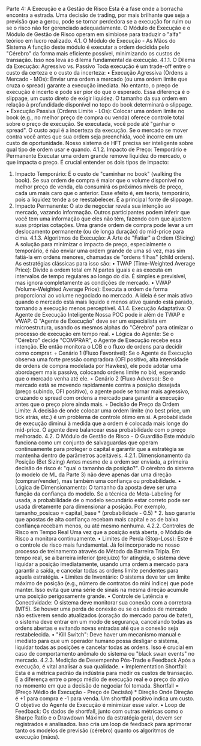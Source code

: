 Parte 4: A Execução e a Gestão de Risco
Esta é a fase onde a borracha encontra a estrada. Uma decisão de trading, por mais brilhante que seja a previsão que a gerou, pode se tornar perdedora se a execução for ruim ou se o risco não for gerenciado adequadamente. O Módulo de Execução e o Módulo de Gestão de Risco operam em simbiose para traduzir o "alfa" teórico em lucro realizado.
4.1. O Módulo de Execução - As Mãos do Sistema
A função deste módulo é executar a ordem decidida pelo "Cérebro" da forma mais eficiente possível, minimizando os custos de transação. Isso nos leva ao dilema fundamental da execução.
4.1.1. O Dilema da Execução: Agressivo vs. Passivo
Toda execução é um trade-off entre o custo da certeza e o custo da incerteza:
• Execução Agressiva (Ordens a Mercado - MOs): Enviar uma ordem a mercado (ou uma ordem limite que cruza o spread) garante a execução imediata. No entanto, o preço de execução é incerto e pode ser pior do que o esperado. Essa diferença é o slippage, um custo direto de exigir liquidez. O tamanho da sua ordem em relação à profundidade disponível no topo do book determinará o slippage.
• Execução Passiva (Ordens Limite - LOs): Colocar uma ordem limite no book (e.g., no melhor preço de compra ou venda) oferece controle total sobre o preço de execução. Se executada, você pode até "ganhar o spread". O custo aqui é a incerteza da execução. Se o mercado se mover contra você antes que sua ordem seja preenchida, você incorre em um custo de oportunidade.
Nosso sistema de HFT precisa ser inteligente sobre qual tipo de ordem usar e quando.
4.1.2. Impacto de Preço: Temporário e Permanente
Executar uma ordem grande remove liquidez do mercado, o que impacta o preço. É crucial entender os dois tipos de impacto:
1. Impacto Temporário: É o custo de "caminhar no book" (walking the book). Se sua ordem de compra é maior que o volume disponível no melhor preço de venda, ela consumirá os próximos níveis de preço, cada um mais caro que o anterior. Esse efeito é, em teoria, temporário, pois a liquidez tende a se reestabelecer. É a principal fonte de slippage.
2. Impacto Permanente: O ato de negociar revela sua intenção ao mercado, vazando informação. Outros participantes podem inferir que você tem uma informação que eles não têm, fazendo com que ajustem suas próprias cotações. Uma grande ordem de compra pode levar a um deslocamento permanente (ou de longa duração) do mid-price para cima.
4.1.3. Algoritmos de Execução: A Arte de "Fatiar" a Ordem (Slicing)
A solução para minimizar o impacto de preço, especialmente o temporário, é não enviar uma ordem grande de uma só vez, mas sim fatiá-la em ordens menores, chamadas de "ordens filhas" (child orders). As estratégias clássicas para isso são:
• TWAP (Time-Weighted Average Price): Divide a ordem total em N partes iguais e as executa em intervalos de tempo regulares ao longo do dia. É simples e previsível, mas ignora completamente as condições de mercado.
• VWAP (Volume-Weighted Average Price): Executa a ordem de forma proporcional ao volume negociado no mercado. A ideia é ser mais ativo quando o mercado está mais líquido e menos ativo quando está parado, tornando a execução menos perceptível.
4.1.4. Execução Adaptativa: O Agente de Execução Inteligente
Nossa POC pode ir além de TWAP e VWAP. O "Agente de Execução" deve ser um especialista em microestrutura, usando os mesmos alphas do "Cérebro" para otimizar o processo de execução em tempo real.
• Lógica do Agente: Se o "Cérebro" decide "COMPRAR", o Agente de Execução recebe essa intenção. Ele então monitora o LOB e o fluxo de ordens para decidir como comprar.
    ◦ Cenário 1 (Fluxo Favorável): Se o Agente de Execução observa uma forte pressão compradora (OFI positivo, alta intensidade de ordens de compra modelada por Hawkes), ele pode adotar uma abordagem mais passiva, colocando ordens limite no bid, esperando que o mercado venha até ele.
    ◦ Cenário 2 (Fluxo Adverso): Se o mercado está se movendo rapidamente contra a posição desejada (preço subindo, OFI positivo), o agente pode se tornar mais agressivo, cruzando o spread com ordens a mercado para garantir a execução antes que o preço piore ainda mais.
    ◦ Decisão de Preço da Ordem Limite: A decisão de onde colocar uma ordem limite (no best price, um tick atrás, etc.) é um problema de controle ótimo em si. A probabilidade de execução diminui à medida que a ordem é colocada mais longe do mid-price. O agente deve balancear essa probabilidade com o preço melhorado.
4.2. O Módulo de Gestão de Risco - O Guardião
Este módulo funciona como um conjunto de salvaguardas que operam continuamente para proteger o capital e garantir que a estratégia se mantenha dentro de parâmetros aceitáveis.
4.2.1. Dimensionamento da Posição (Bet Sizing)
Antes mesmo de a ordem ser enviada, a primeira decisão de risco é: "qual o tamanho da posição?". O cérebro do sistema (o modelo de ML da Parte 3) não deve apenas dar uma direção (comprar/vender), mas também uma confiança ou probabilidade.
• Lógica de Dimensionamento: O tamanho da aposta deve ser uma função da confiança do modelo. Se a técnica de Meta-Labeling for usada, a probabilidade de o modelo secundário estar correto pode ser usada diretamente para dimensionar a posição. Por exemplo, tamanho_posicao = capital_base * (probabilidade - 0.5) * 2. Isso garante que apostas de alta confiança recebam mais capital e as de baixa confiança recebam menos, ou até mesmo nenhuma.
4.2.2. Controles de Risco em Tempo Real
Uma vez que a posição está aberta, o Módulo de Risco a monitora continuamente.
• Limites de Perda (Stop-Loss): Este é o controle de risco mais fundamental. Já foi incorporado no nosso processo de treinamento através do Método da Barreira Tripla. Em tempo real, se a barreira inferior (prejuízo) for atingida, o sistema deve liquidar a posição imediatamente, usando uma ordem a mercado para garantir a saída, e cancelar todas as ordens limite pendentes para aquela estratégia.
• Limites de Inventário: O sistema deve ter um limite máximo de posição (e.g., número de contratos do mini índice) que pode manter. Isso evita que uma série de sinais na mesma direção acumule uma posição perigosamente grande.
• Controle de Latência e Conectividade: O sistema deve monitorar sua conexão com a corretora (MT5). Se houver uma perda de conexão ou se os dados de mercado não estiverem sendo atualizados (coração do mercado parou de bater), o sistema deve entrar em um modo de segurança, cancelando todas as ordens abertas e evitando novas entradas até que a conexão seja restabelecida.
• "Kill Switch": Deve haver um mecanismo manual e imediato para que um operador humano possa desligar o sistema, liquidar todas as posições e cancelar todas as ordens. Isso é crucial em caso de comportamento anômalo do sistema ou "black swan events" no mercado.
4.2.3. Medição de Desempenho Pós-Trade e Feedback
Após a execução, é vital analisar a sua qualidade.
• Implementation Shortfall: Esta é a métrica padrão da indústria para medir os custos de transação. É a diferença entre o preço médio de execução real e o preço do ativo no momento em que a decisão de negociar foi tomada. Shortfall = (Preço Médio de Execução - Preço de Decisão) * Direção Onde Direção é +1 para compra e -1 para venda. Um shortfall positivo indica um custo. O objetivo do Agente de Execução é minimizar esse valor.
• Loop de Feedback: Os dados de shortfall, junto com outras métricas como o Sharpe Ratio e o Drawdown Máximo da estratégia geral, devem ser registrados e analisados. Isso cria um loop de feedback para aprimorar tanto os modelos de previsão (cérebro) quanto os algoritmos de execução (mãos).